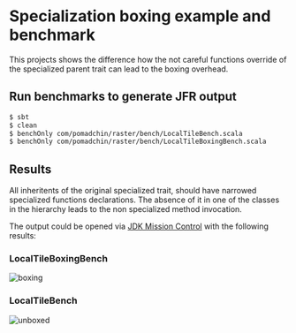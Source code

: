 # Specialization boxing example and benchmark

This projects shows the difference how the not careful functions override of the specialized parent trait can lead to the boxing overhead.

## Run benchmarks to generate JFR output

```bash
$ sbt 
$ clean
$ benchOnly com/pomadchin/raster/bench/LocalTileBench.scala
$ benchOnly com/pomadchin/raster/bench/LocalTileBoxingBench.scala
```

## Results 

All inheritents of the original specialized trait, should have narrowed specialized functions declarations.
The absence of it in one of the classes in the hierarchy leads to the non specialized method 
invocation.

The output could be opened via [JDK Mission Control](https://adoptopenjdk.net/jmc.html) with the following results:

### LocalTileBoxingBench

![boxing](https://user-images.githubusercontent.com/4929546/144718454-91f3a258-dc1f-4243-9114-a986b33c42da.png)

### LocalTileBench

![unboxed](https://user-images.githubusercontent.com/4929546/144718504-93ce6299-b52d-45ea-aba7-7be373f795dd.png)
